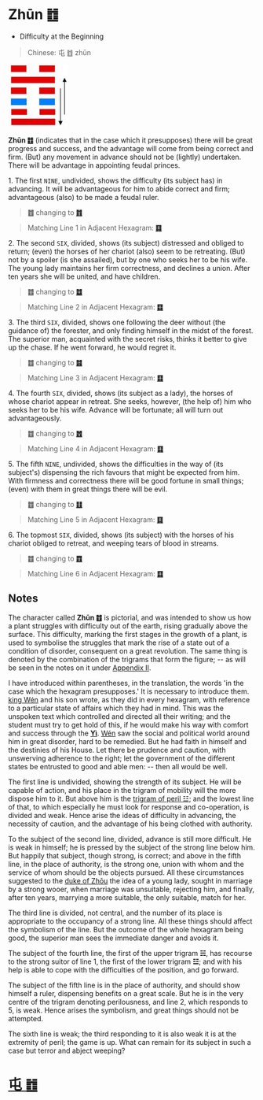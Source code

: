 # Zhūn ䷂

* Difficulty at the Beginning

> Chinese: 屯 ䷂ zhūn

<a id="p-62"></a>

<img src="shapes/03.10.jpg" width="121" alt="屯">

**Zhūn ䷂** (indicates that in the case which it presupposes) there will be great progress and success, and the advantage will come from being correct and firm. (But) any movement in advance should not be (lightly) undertaken. There will be advantage in appointing feudal princes.

1.<a name="3.1"></a> The first `NINE`, undivided, shows the difficulty (its subject has) in advancing. It will be advantageous for him to abide correct and firm; advantageous (also) to be made a feudal ruler.

> **䷂** changing to [**䷇**](e6af94bi.md)

> Matching Line 1 in Adjacent Hexagram: [**䷃**](e89299meng.md#4.1)

2.<a name="3.2"></a> The second `SIX`, divided, shows (its subject) distressed and obliged to return; (even) the horses of her chariot (also) seem to be retreating. (But) not by a spoiler (is she assailed), but by one who seeks her to be his wife. The young lady maintains her firm correctness, and declines a union. After ten years she will be united, and have children.

> **䷂** changing to [**䷻**](e88a82jie.md)

> Matching Line 2 in Adjacent Hexagram: [**䷃**](e89299meng.md#4.2)

3.<a name="3.3"></a> The third `SIX`, divided, shows one following the deer without (the guidance of) the forester, and only finding himself in the midst of the forest. The superior man, acquainted with the secret risks, thinks it better to give up the chase. If he went forward, he would regret it.

> **䷂** changing to [**䷾**](e697a2e6b58ejiji.md)

> Matching Line 3 in Adjacent Hexagram: [**䷃**](e89299meng.md#4.3)

<a id="p-63"></a>

4.<a name="3.4"></a> The fourth `SIX`, divided, shows (its subject as a lady), the horses of whose chariot appear in retreat.
She seeks, however, (the help of) him who seeks her to be his wife. Advance will be fortunate; all will turn out advantageously.

> **䷂** changing to [**䷐**](e99a8fsui.md)

> Matching Line 4 in Adjacent Hexagram: [**䷃**](e89299meng.md#4.4)

5.<a name="3.5"></a> The fifth `NINE`, undivided, shows the difficulties in the way of (its subject's) dispensing the rich favours that might be expected from him. With firmness and correctness there will be good fortune in small things; (even) with them in great things there will be evil.

> **䷂** changing to [**䷗**](e5a48dfu.md)

> Matching Line 5 in Adjacent Hexagram: [**䷃**](e89299meng.md#4.5)

6.<a name="3.6"></a> The topmost `SIX`, divided, shows (its subject) with the horses of his chariot obliged to retreat, and weeping tears of blood in streams.

> **䷂** changing to [**䷩**](e79b8ayi.md)

> Matching Line 6 in Adjacent Hexagram: [**䷃**](e89299meng.md#4.6)

## Notes

The character called **Zhūn ䷂** is pictorial, and was intended to show us how a plant struggles with difficulty out of the earth, rising gradually above the surface.
This difficulty, marking the first stages in the growth of a plant, is used to symbolise the struggles that mark the rise of a state out of a condition of disorder, consequent on a great revolution. The same thing is denoted by the combination of the trigrams that form the figure; -- as will be seen in the notes on it under [Appendix II](appendix02s1.md).

I have introduced within parentheses, in the translation, the words 'in the case which the hexagram presupposes.' It is necessary to introduce them. [king Wén](https://en.wikipedia.org/wiki/King_Wen_of_Zhou) and his son wrote, as they did in every hexagram, with reference to a particular state of affairs which they had in mind. This was the unspoken text which controlled and directed all their writing; and the student must try to get hold of this, if he would make his way with comfort and success through the [**Yì**](https://en.wikipedia.org/wiki/I_Ching). [Wén](https://en.wikipedia.org/wiki/King_Wen_of_Zhou) saw the social and political world around him in great disorder, hard to be remedied. But he had faith in himself and the destinies of his House. Let there be prudence and caution, with unswerving adherence to the right; let the government of the different states be entrusted to good and able men: -- then all would be well.

The first line is undivided, showing the strength of its subject. He will be capable of action, and his place in the trigram of mobility will the more dispose him to it. But above him is the [trigram of peril ☳](e89299meng.md#p-64); and the lowest line of that, to which especially he must look for response and co-operation, is divided and weak. Hence arise the ideas of difficulty in advancing, the necessity of caution, and the advantage of his being clothed with authority.

To the subject of the second line, divided, advance is still more difficult. He is weak in himself; he is pressed by the subject of the strong line below him. But happily that subject, though strong, is correct; and above in the fifth line, in the place of authority, is the strong one, union with whom and the service of whom should be the objects pursued. All these circumstances suggested to the [duke of Zhōu](https://en.wikipedia.org/wiki/Duke_of_Zhou) the idea of a young lady, sought in marriage by a strong wooer, when marriage was unsuitable, rejecting him, and finally, after ten years, marrying a more suitable, the only suitable, match for her.

The third line is divided, not central, and the number of its place is appropriate to the occupancy of a strong line. All these things should affect the symbolism of the line. But the outcome of the whole hexagram being good, the superior man sees the immediate danger and avoids it.

The subject of the fourth line, the first of the upper trigram **☵**, has recourse to the strong suitor of line 1, the first of the lower trigram **☳**; and with his help is able to cope with the difficulties of the position, and go forward.

The subject of the fifth line is in the place of authority, and should show himself a ruler, dispensing benefits on a great scale. But he is in the very centre of the trigram denoting perilousness, and line 2, which responds to 5, is weak. Hence arises the symbolism, and great things should not be attempted.

The sixth line is weak; the third responding to it is also weak it is at the extremity of peril; the game is up. What can remain for its subject in such a case but terror and abject weeping?

# [屯 ䷂](e5b1afzhun_cn.md)
